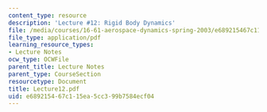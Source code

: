 ```yaml
---
content_type: resource
description: 'Lecture #12: Rigid Body Dynamics'
file: /media/courses/16-61-aerospace-dynamics-spring-2003/e689215467c115ea5cc399b7584ecf04_Lecture12.pdf
file_type: application/pdf
learning_resource_types:
- Lecture Notes
ocw_type: OCWFile
parent_title: Lecture Notes
parent_type: CourseSection
resourcetype: Document
title: Lecture12.pdf
uid: e6892154-67c1-15ea-5cc3-99b7584ecf04
---
```

